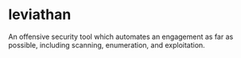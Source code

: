 # leviathan

An offensive security tool which automates an engagement as far as possible, including scanning, enumeration, and exploitation.